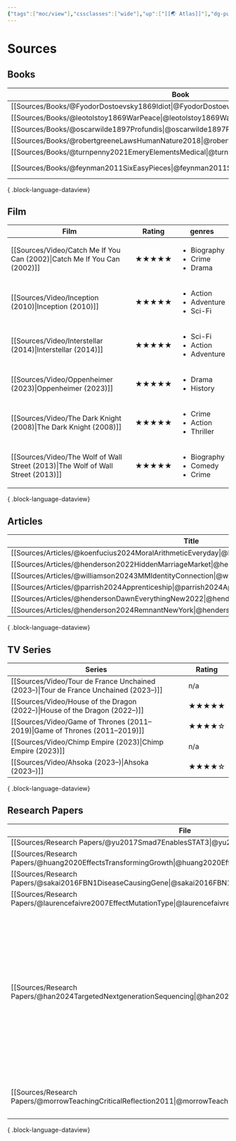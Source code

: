 ```yaml
---
{"tags":["moc/view"],"cssclasses":["wide"],"up":["[[🌏 Atlas]]"],"dg-publish":true,"permalink":"/atlas/sources/","dgPassFrontmatter":true}
---
```


# Sources

## Books

| Book                                                                                        | Genre       |
| ------------------------------------------------------------------------------------------- | ----------- |
| [[Sources/Books/@FyodorDostoevsky1869Idiot\|@FyodorDostoevsky1869Idiot]]                 | \-          |
| [[Sources/Books/@leotolstoy1869WarPeace\|@leotolstoy1869WarPeace]]                       | \-          |
| [[Sources/Books/@oscarwilde1897Profundis\|@oscarwilde1897Profundis]]                     | \-          |
| [[Sources/Books/@robertgreeneLawsHumanNature2018\|@robertgreeneLawsHumanNature2018]]     | \-          |
| [[Sources/Books/@turnpenny2021EmeryElementsMedical\|@turnpenny2021EmeryElementsMedical]] | \-          |
| [[Sources/Books/@feynman2011SixEasyPieces\|@feynman2011SixEasyPieces]]                   | Non-Fiction |

{ .block-language-dataview}

## Film

| Film                                                                                | Rating | genres                                                    |
| ----------------------------------------------------------------------------------- | ------ | --------------------------------------------------------- |
| [[Sources/Video/Catch Me If You Can (2002)\|Catch Me If You Can (2002)]]         | ★★★★★  | <ul><li>Biography</li><li>Crime</li><li>Drama</li></ul>   |
| [[Sources/Video/Inception (2010)\|Inception (2010)]]                             | ★★★★★  | <ul><li>Action</li><li>Adventure</li><li>Sci-Fi</li></ul> |
| [[Sources/Video/Interstellar (2014)\|Interstellar (2014)]]                       | ★★★★★  | <ul><li>Sci-Fi</li><li>Action</li><li>Adventure</li></ul> |
| [[Sources/Video/Oppenheimer (2023)\|Oppenheimer (2023)]]                         | ★★★★★  | <ul><li>Drama</li><li>History</li></ul>                   |
| [[Sources/Video/The Dark Knight (2008)\|The Dark Knight (2008)]]                 | ★★★★★  | <ul><li>Crime</li><li>Action</li><li>Thriller</li></ul>   |
| [[Sources/Video/The Wolf of Wall Street (2013)\|The Wolf of Wall Street (2013)]] | ★★★★★  | <ul><li>Biography</li><li>Comedy</li><li>Crime</li></ul>  |

{ .block-language-dataview}

## Articles

| Title                                                                                                  |
| ------------------------------------------------------------------------------------------------------ |
| [[Sources/Articles/@koenfucius2024MoralArithmeticEveryday\|@koenfucius2024MoralArithmeticEveryday]] |
| [[Sources/Articles/@henderson2022HiddenMarriageMarket\|@henderson2022HiddenMarriageMarket]]         |
| [[Sources/Articles/@williamson20243MMIdentityConnection\|@williamson20243MMIdentityConnection]]     |
| [[Sources/Articles/@parrish2024Apprenticeship\|@parrish2024Apprenticeship]]                         |
| [[Sources/Articles/@hendersonDawnEverythingNew2022\|@hendersonDawnEverythingNew2022]]               |
| [[Sources/Articles/@henderson2024RemnantNewYork\|@henderson2024RemnantNewYork]]                     |

{ .block-language-dataview}

## TV Series

| Series                                                                                  | Rating |
| --------------------------------------------------------------------------------------- | ------ |
| [[Sources/Video/Tour de France Unchained (2023–)\|Tour de France Unchained (2023–)]] | n/a    |
| [[Sources/Video/House of the Dragon (2022–)\|House of the Dragon (2022–)]]           | ★★★★★  |
| [[Sources/Video/Game of Thrones (2011–2019)\|Game of Thrones (2011–2019)]]           | ★★★★☆  |
| [[Sources/Video/Chimp Empire (2023)\|Chimp Empire (2023)]]                           | n/a    |
| [[Sources/Video/Ahsoka (2023–)\|Ahsoka (2023–)]]                                     | ★★★★☆  |

{ .block-language-dataview}

## Research Papers

| File                                                                                                              | Keywords                                                                                                                                                                                 |
| ----------------------------------------------------------------------------------------------------------------- | ---------------------------------------------------------------------------------------------------------------------------------------------------------------------------------------- |
| [[Sources/Research Papers/@yu2017Smad7EnablesSTAT3\|@yu2017Smad7EnablesSTAT3]]                                 | <ul></ul>                                                                                                                                                                                |
| [[Sources/Research Papers/@huang2020EffectsTransformingGrowth\|@huang2020EffectsTransformingGrowth]]           | <ul></ul>                                                                                                                                                                                |
| [[Sources/Research Papers/@sakai2016FBN1DiseaseCausingGene\|@sakai2016FBN1DiseaseCausingGene]]                 | <ul></ul>                                                                                                                                                                                |
| [[Sources/Research Papers/@laurencefaivre2007EffectMutationType\|@laurencefaivre2007EffectMutationType]]       | \-                                                                                                                                                                                       |
| [[Sources/Research Papers/@han2024TargetedNextgenerationSequencing\|@han2024TargetedNextgenerationSequencing]] | <ul><li>de novo</li><li>FBN1 gene</li><li>Marfan syndrome (MFS)</li><li>Marfan-like disorders</li><li>Marfan-related gene</li><li>panel-based next-generation sequencing (NGS)</li></ul> |
| [[Sources/Research Papers/@morrowTeachingCriticalReflection2011\|@morrowTeachingCriticalReflection2011]]       | <ul><li>critical thinking</li><li>reflection</li></ul>                                                                                                                                   |

{ .block-language-dataview}
